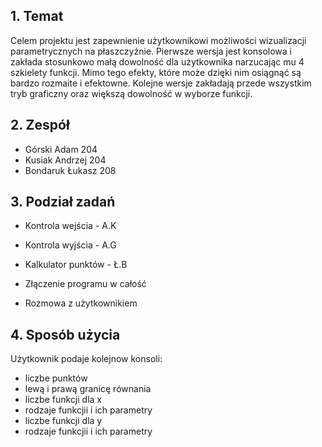 ## 1. Temat

Celem projektu jest zapewnienie użytkownikowi możliwości wizualizacji parametrycznych na płaszczyźnie.
Pierwsze wersja jest konsolowa i zakłada stosunkowo małą dowolność dla użytkownika narzucając mu 4 szkielety funkcji.
Mimo tego efekty, które może dzięki nim osiągnąć są bardzo rozmaite i efektowne.
Kolejne wersje zakładają przede wszystkim tryb graficzny oraz większą dowolność w wyborze funkcji.

## 2. Zespół

- Górski Adam      204
- Kusiak Andrzej   204
- Bondaruk Łukasz  208

## 3. Podział zadań

- Kontrola wejścia - A.K
- Kontrola wyjścia - A.G
- Kalkulator punktów - Ł.B

- Złączenie programu w całość
- Rozmowa z użytkownikiem

## 4. Sposób użycia

Użytkownik podaje kolejnow konsoli:
- liczbe punktów
- lewą i prawą granicę równania
- liczbe funkcji dla x
- rodzaje funkcjii i ich parametry
- liczbe funkcji dla y
- rodzaje funkcjii i ich parametry
